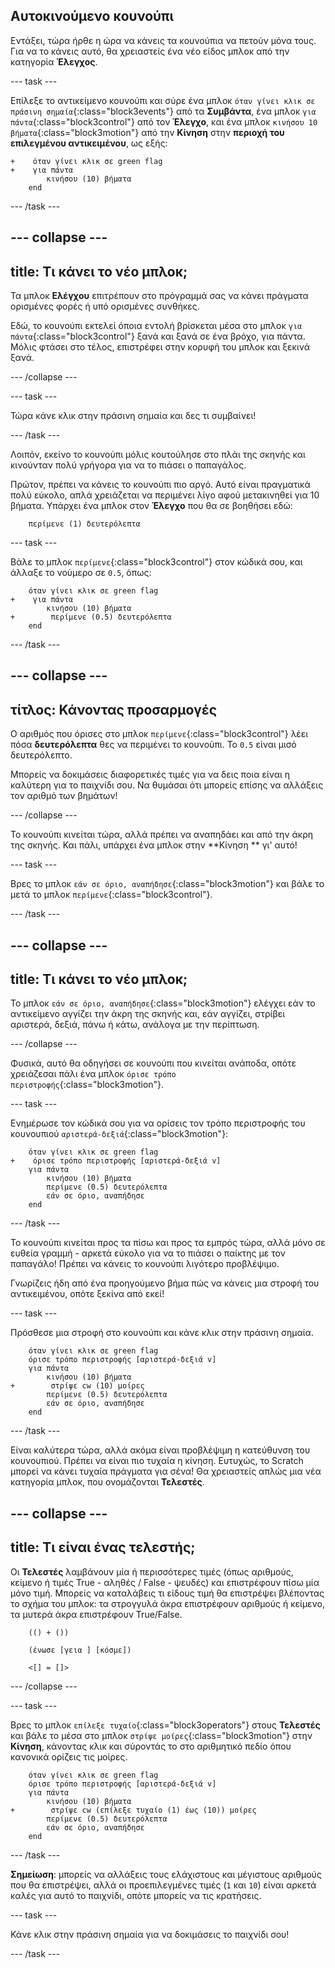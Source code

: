 ## Αυτοκινούμενο κουνούπι

Εντάξει, τώρα ήρθε η ώρα να κάνεις τα κουνούπια να πετούν μόνα τους. Για να το κάνεις αυτό, θα χρειαστείς ένα νέο είδος μπλοκ από την κατηγορία **Έλεγχος**.

--- task ---

Επίλεξε το αντικείμενο κουνούπι και σύρε ένα μπλοκ `όταν γίνει κλικ σε πράσινη σημαία`{:class="block3events"} από τα **Συμβάντα**, ένα μπλοκ `για πάντα`{:class="block3control"} από τον **Έλεγχο**, και ένα μπλοκ `κινήσου 10 βήματα`{:class="block3motion"} από την **Κίνηση** στην **περιοχή του επιλεγμένου αντικειμένου**, ως εξής:

```blocks3
+    όταν γίνει κλικ σε green flag
+    για πάντα
        κινήσου (10) βήματα
    end
```

--- /task ---


--- collapse ---
---
title: Τι κάνει το νέο μπλοκ;
---

Τα μπλοκ **Ελέγχου** επιτρέπουν στο πρόγραμμά σας να κάνει πράγματα ορισμένες φορές ή υπό ορισμένες συνθήκες.

Εδώ, το κουνούπι εκτελεί όποια εντολή βρίσκεται μέσα στο μπλοκ `για πάντα`{:class="block3control"} ξανά και ξανά σε ένα βρόχο, για πάντα. Μόλις φτάσει στο τέλος, επιστρέφει στην κορυφή του μπλοκ και ξεκινά ξανά.

--- /collapse ---

--- task ---

Τώρα κάνε κλικ στην πράσινη σημαία και δες τι συμβαίνει!

--- /task ---

Λοιπόν, εκείνο το κουνούπι μόλις κουτούλησε στο πλάι της σκηνής και κινούνταν πολύ γρήγορα για να το πιάσει ο παπαγάλος.

Πρώτον, πρέπει να κάνεις το κουνούπι πιο αργό. Αυτό είναι πραγματικά πολύ εύκολο, απλά χρειάζεται να περιμένει λίγο αφού μετακινηθεί για 10 βήματα. Υπάρχει ένα μπλοκ στον **Έλεγχο** που θα σε βοηθήσει εδώ:

```blocks3
    περίμενε (1) δευτερόλεπτα
```

--- task ---

Βάλε το μπλοκ `περίμενε`{:class="block3control"} στον κώδικά σου, και άλλαξε το νούμερο σε `0.5`, όπως:


```blocks3
    όταν γίνει κλικ σε green flag
+    για πάντα
        κινήσου (10) βήματα
+        περίμενε (0.5) δευτερόλεπτα
    end
```

--- /task ---

--- collapse ---
---
τίτλος: Κάνοντας προσαρμογές
---

Ο αριθμός που όρισες στο μπλοκ `περίμενε`{:class="block3control"} λέει πόσα **δευτερόλεπτα** θες να περιμένει το κουνούπι. Το `0.5` είναι μισό δευτερόλεπτο.

Μπορείς να δοκιμάσεις διαφορετικές τιμές για να δεις ποια είναι η καλύτερη για το παιχνίδι σου. Να θυμάσαι ότι μπορείς επίσης να αλλάξεις τον αριθμό των βημάτων!

--- /collapse ---

Το κουνούπι κινείται τώρα, αλλά πρέπει να αναπηδάει και από την άκρη της σκηνής. Και πάλι, υπάρχει ένα μπλοκ στην **Κίνηση ** γι' αυτό!

--- task ---

Βρες το μπλοκ `εάν σε όριο, αναπήδησε`{:class="block3motion"} και βάλε το μετά το μπλοκ `περίμενε`{:class="block3control"}.

--- /task ---

--- collapse ---
---
title: Τι κάνει το νέο μπλοκ;
---

Το μπλοκ `εάν σε όριο, αναπήδησε`{:class="block3motion"} ελέγχει εάν το αντικείμενο αγγίζει την άκρη της σκηνής και, εάν αγγίζει, στρίβει αριστερά, δεξιά, πάνω ή κάτω, ανάλογα με την περίπτωση.

--- /collapse ---

Φυσικά, αυτό θα οδηγήσει σε κουνούπι που κινείται ανάποδα, οπότε χρειάζεσαι πάλι ένα μπλοκ `όρισε τρόπο περιστροφής`{:class="block3motion"}.

--- task ---

Ενημέρωσε τον κώδικά σου για να ορίσεις τον τρόπο περιστροφής του κουνουπιού `αριστερά-δεξιά`{:class="block3motion"}:

```blocks3
    όταν γίνει κλικ σε green flag
+    όρισε τρόπο περιστροφής [αριστερά-δεξιά v]
    για πάντα
        κινήσου (10) βήματα
        περίμενε (0.5) δευτερόλεπτα
        εάν σε όριο, αναπήδησε
    end
```

--- /task ---

Το κουνούπι κινείται προς τα πίσω και προς τα εμπρός τώρα, αλλά μόνο σε ευθεία γραμμή - αρκετά εύκολο για να το πιάσει ο παίκτης με τον παπαγάλο! Πρέπει να κάνεις το κουνούπι λιγότερο προβλέψιμο.

Γνωρίζεις ήδη από ένα προηγούμενο βήμα πώς να κάνεις μια στροφή του αντικειμένου, οπότε ξεκίνα από εκεί!

--- task ---

Πρόσθεσε μια στροφή στο κουνούπι και κάνε κλικ στην πράσινη σημαία.

```blocks3
    όταν γίνει κλικ σε green flag
    όρισε τρόπο περιστροφής [αριστερά-δεξιά v]
    για πάντα
        κινήσου (10) βήματα
+        στρίψε cw (10) μοίρες
        περίμενε (0.5) δευτερόλεπτα
        εάν σε όριο, αναπήδησε
    end
```

--- /task ---

Είναι καλύτερα τώρα, αλλά ακόμα είναι προβλέψιμη η κατεύθυνση του κουνουπιού. Πρέπει να είναι πιο τυχαία η κίνηση. Ευτυχώς, το Scratch μπορεί να κάνει τυχαία πράγματα για σένα! Θα χρειαστείς απλώς μια νέα κατηγορία μπλοκ, που ονομάζονται **Τελεστές**.

--- collapse ---
---
title: Τι είναι ένας τελεστής;
---

Οι **Τελεστές** λαμβάνουν μία ή περισσότερες τιμές (όπως αριθμούς, κείμενο ή τιμές True - αληθές / False - ψευδές) και επιστρέφουν πίσω μία μόνο τιμή. Μπορείς να καταλάβεις τι είδους τιμή θα επιστρέψει βλέποντας το σχήμα του μπλοκ: τα στρογγυλά άκρα επιστρέφουν αριθμούς ή κείμενο, τα μυτερά άκρα επιστρέφουν True/False.

```blocks3
    (() + ())

    (ένωσε [γεια ] [κόσμε])

    <[] = []>
```

--- /collapse ---

--- task ---

Βρες το μπλοκ `επίλεξε τυχαίο`{:class="block3operators"} στους **Τελεστές** και βάλε το μέσα στο μπλοκ `στρίψε μοίρες`{:class="block3motion"} στην **Κίνηση**, κάνοντας κλικ και σύροντάς το στο αριθμητικό πεδίο όπου κανονικά ορίζεις τις μοίρες.

```blocks3
    όταν γίνει κλικ σε green flag
    όρισε τρόπο περιστροφής [αριστερά-δεξιά v]
    για πάντα
        κινήσου (10) βήματα
+        στρίψε cw (επίλεξε τυχαίο (1) έως (10)) μοίρες
        περίμενε (0.5) δευτερόλεπτα
        εάν σε όριο, αναπήδησε
    end
```

--- /task ---

**Σημείωση**: μπορείς να αλλάξεις τους ελάχιστους και μέγιστους αριθμούς που θα επιστρέψει, αλλά οι προεπιλεγμένες τιμές (`1` και `10`) είναι αρκετά καλές για αυτό το παιχνίδι, οπότε μπορείς να τις κρατήσεις.

--- task ---

Κάνε κλικ στην πράσινη σημαία για να δοκιμάσεις το παιχνίδι σου!

--- /task ---
